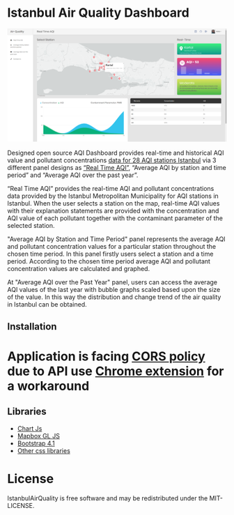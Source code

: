 
<h1>Istanbul Air Quality Dashboard</h1>

<img src="https://github.com/eyptunahnunl/IstanbulAirQualityDashboard/blob/main/images/screenshot/Real-Time-AQI.PNG" alt="">



Designed open source AQI Dashboard provides real-time and historical AQI value and pollutant concentrations <a href="https://data.ibb.gov.tr/dataset/hava-kalitesi-istasyon-bilgileri-web-servisi">data for 28 AQI stations Istanbul</a> via 3 different panel designs as  <a href="https://data.ibb.gov.tr/dataset/hava-kalitesi-istasyon-olcum-sonuclari-web-servisi">“Real Time AQI”</a>, “Average AQI by station and time period” and “Average AQI over the past year”. 

<p>“Real Time AQI” provides the real-time AQI and pollutant concentrations data provided by the Istanbul Metropolitan Municipality for AQI stations in Istanbul. When the user selects a station on the map, real-time AQI values with their explanation statements are provided with the concentration and AQI value of each pollutant together with the contaminant parameter of the selected station. </p>

"Average AQI by Station and Time Period" panel represents the average AQI and pollutant concentration values for a particular station throughout the chosen time period. In this panel firstly users select a station and a time period. According to the chosen time period average AQI and pollutant concentration values are calculated and graphed. 

At "Average AQI over the Past Year" panel, users can access the average AQI values of the last year with bubble graphs scaled based upon the size of the value. In this way the distribution and change trend of the air quality in Istanbul can be obtained.



## Installation

# Application is facing <a href="https://developer.mozilla.org/en-US/docs/Web/HTTP/CORS">CORS policy</a> due to API use <a href="https://chrome.google.com/webstore/detail/allow-cors-access-control/lhobafahddgcelffkeicbaginigeejlf">Chrome extension</a> for a workaround

## Libraries


<ul>
  <li>
    <a href="https://www.chartjs.org/">Chart Js</a>
</li>
<li>
    <a href="https://www.mapbox.com/">Mapbox GL JS</a>
</li>
<li>
   <a href="https://getbootstrap.com/">Bootstrap 4.1 </a>
</li>
  
<li>
   <a href="https://fontawesome.com/">Other css libraries </a>
</li>
  
  
</ul>






# License
IstanbulAirQuality is free software and may be redistributed under the MIT-LICENSE.

